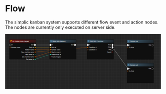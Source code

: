 # Flow

The simplic kanban system supports different flow event and action nodes. The nodes are currently only executed on server side.

![Kanban_Flow.png](Kanban_Flow.png)